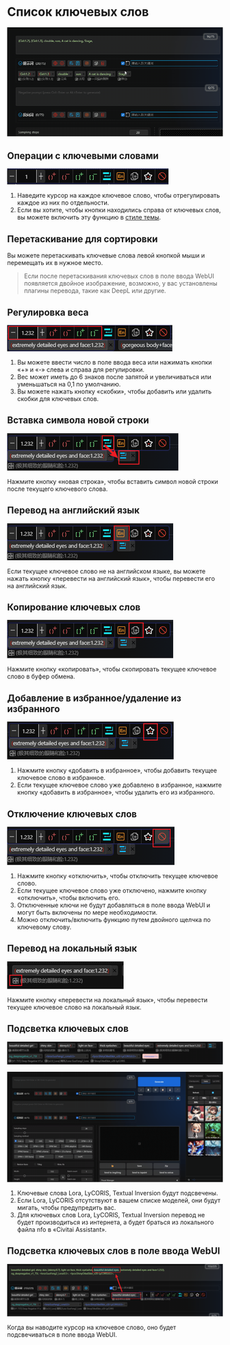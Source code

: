# Список ключевых слов

![](../assets/images/demo.quick_adjust.gif)

## Операции с ключевыми словами

![](../assets/images/ListOfKeywords/btns.png)

1. Наведите курсор на каждое ключевое слово, чтобы отрегулировать каждое из них по отдельности.
2. Если вы хотите, чтобы кнопки находились справа от ключевых слов, вы можете включить эту функцию в [стиле темы](/ru/ThemeStyle.md#темы-оформления).

## Перетаскивание для сортировки

Вы можете перетаскивать ключевые слова левой кнопкой мыши и перемещать их в нужное место.

> Если после перетаскивания ключевых слов в поле ввода WebUI появляется двойное изображение, возможно, у вас установлены плагины перевода, такие как DeepL или другие.

## Регулировка веса

![](../assets/images/ListOfKeywords/weight.png)

1. Вы можете ввести число в поле ввода веса или нажимать кнопки «+» и «-» слева и справа для регулировки.
2. Вес может иметь до 6 знаков после запятой и увеличиваться или уменьшаться на 0,1 по умолчанию.
3. Вы можете нажать кнопку «скобки», чтобы добавить или удалить скобки для ключевых слов.

## Вставка символа новой строки

![](../assets/images/ListOfKeywords/wrap.png)

Нажмите кнопку «новая строка», чтобы вставить символ новой строки после текущего ключевого слова.

## Перевод на английский язык

![](../assets/images/ListOfKeywords/english.png)

Если текущее ключевое слово не на английском языке, вы можете нажать кнопку «перевести на английский язык», чтобы перевести его на английский язык.

## Копирование ключевых слов

![](../assets/images/ListOfKeywords/copy.png)

Нажмите кнопку «копировать», чтобы скопировать текущее ключевое слово в буфер обмена.

## Добавление в избранное/удаление из избранного

![](../assets/images/ListOfKeywords/favorite.png)

1. Нажмите кнопку «добавить в избранное», чтобы добавить текущее ключевое слово в избранное.
2. Если текущее ключевое слово уже добавлено в избранное, нажмите кнопку «добавить в избранное», чтобы удалить его из избранного.

## Отключение ключевых слов

![](../assets/images/ListOfKeywords/disable.png)

1. Нажмите кнопку «отключить», чтобы отключить текущее ключевое слово.
2. Если текущее ключевое слово уже отключено, нажмите кнопку «отключить», чтобы включить его.
3. Отключенные ключи не будут добавляться в поле ввода WebUI и могут быть включены по мере необходимости.
4. Можно отключить/включить функцию путем двойного щелчка по ключевому слову.

## Перевод на локальный язык

![](../assets/images/ListOfKeywords/local_language.png)

Нажмите кнопку «перевести на локальный язык», чтобы перевести текущее ключевое слово на локальный язык.

## Подсветка ключевых слов

![](../assets/images/ListOfKeywords/highlight.png)

![](../assets/images/demo.keyword_detection.gif)

1. Ключевые слова Lora, LyCORIS, Textual Inversion будут подсвечены.
2. Если Lora, LyCORIS отсутствуют в вашем списке моделей, они будут мигать, чтобы предупредить вас.
3. Для ключевых слов Lora, LyCORIS, Textual Inversion перевод не будет производиться из интернета, а будет браться из локального файла nfo в «Civitai Assistant».

## Подсветка ключевых слов в поле ввода WebUI

![](../assets/images/ListOfKeywords/highlight_input.png)

Когда вы наводите курсор на ключевое слово, оно будет подсвечиваться в поле ввода WebUI.